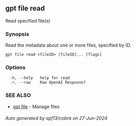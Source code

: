 ## gpt file read

Read specified file(s)

### Synopsis

Read the metadata about one or more files, specified by ID.

```
gpt file read <fileID> [fileID]... [flags]
```

### Options

```
  -h, --help   help for read
  -r, --raw    Raw OpenAI Response?
```

### SEE ALSO

* [gpt file](gpt_file.md)	 - Manage files

###### Auto generated by spf13/cobra on 27-Jun-2024

